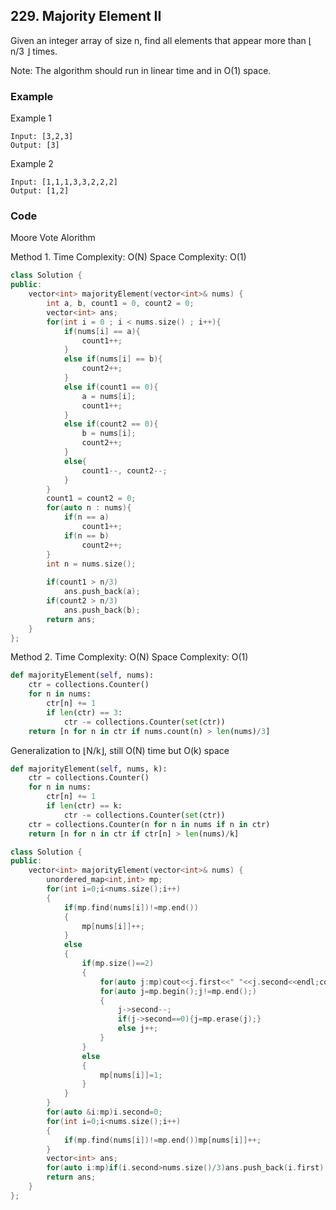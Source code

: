 ## 229. Majority Element II

Given an integer array of size n, find all elements that appear more than ⌊ n/3 ⌋ times.

Note: The algorithm should run in linear time and in O(1) space.

### Example

Example 1
```
Input: [3,2,3]
Output: [3]
```

Example 2
```
Input: [1,1,1,3,3,2,2,2]
Output: [1,2]
```


### Code

Moore Vote Alorithm

Method 1.
Time Complexity: O(N)
Space Complexity: O(1)

```c++
class Solution {
public:
    vector<int> majorityElement(vector<int>& nums) {
        int a, b, count1 = 0, count2 = 0;
        vector<int> ans;
        for(int i = 0 ; i < nums.size() ; i++){
            if(nums[i] == a){
                count1++;
            }
            else if(nums[i] == b){
                count2++;
            }
            else if(count1 == 0){
                a = nums[i];
                count1++;
            }
            else if(count2 == 0){
                b = nums[i];
                count2++;
            }
            else{
                count1--, count2--;
            }
        }
        count1 = count2 = 0;
        for(auto n : nums){
            if(n == a)
                count1++;
            if(n == b)
                count2++;
        }
        int n = nums.size();
        
        if(count1 > n/3)
            ans.push_back(a);
        if(count2 > n/3)
            ans.push_back(b);
        return ans;
    }
};
```

Method 2.
Time Complexity: O(N)
Space Complexity: O(1)
```python
def majorityElement(self, nums):
    ctr = collections.Counter()
    for n in nums:
        ctr[n] += 1
        if len(ctr) == 3:
            ctr -= collections.Counter(set(ctr))
    return [n for n in ctr if nums.count(n) > len(nums)/3]
```

Generalization to ⌊N/k⌋, still O(N) time but O(k) space
```python
def majorityElement(self, nums, k):
    ctr = collections.Counter()
    for n in nums:
        ctr[n] += 1
        if len(ctr) == k:
            ctr -= collections.Counter(set(ctr))
    ctr = collections.Counter(n for n in nums if n in ctr)
    return [n for n in ctr if ctr[n] > len(nums)/k]
```

```c++
class Solution {
public:
    vector<int> majorityElement(vector<int>& nums) {
        unordered_map<int,int> mp;
        for(int i=0;i<nums.size();i++)
        {
            if(mp.find(nums[i])!=mp.end())
            {
                mp[nums[i]]++;
            }
            else
            {
                if(mp.size()==2)
                {
                    for(auto j:mp)cout<<j.first<<" "<<j.second<<endl;cout<<endl;
                    for(auto j=mp.begin();j!=mp.end();)
                    {
                        j->second--;
                        if(j->second==0){j=mp.erase(j);}
                        else j++;
                    }
                }
                else
                {
                    mp[nums[i]]=1;
                }
            }
        }
        for(auto &i:mp)i.second=0;
        for(int i=0;i<nums.size();i++)
        {
            if(mp.find(nums[i])!=mp.end())mp[nums[i]]++;
        }
        vector<int> ans;
        for(auto i:mp)if(i.second>nums.size()/3)ans.push_back(i.first);
        return ans;
    }
};
```
